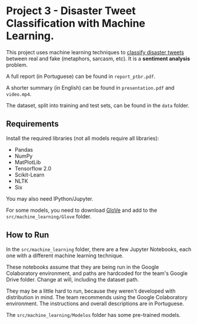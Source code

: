 Project 3 - Disaster Tweet Classification with Machine Learning.
===============================================================
This project uses machine learning techniques to [classify disaster tweets](https://www.kaggle.com/c/nlp-getting-started/data) between real and fake (metaphors, sarcasm, etc). It is a **sentiment analysis** problem.

A full report (in Portuguese) can be found in `report_ptbr.pdf`.

A shorter summary (in English) can be found in `presentation.pdf` and `video.mp4`.

The dataset, split into training and test sets, can be found in the `data` folder.

## Requirements
Install the required libraries (not all models require all libraries):

- Pandas
- NumPy
- MatPlotLib
- Tensorflow 2.0
- Scikit-Learn
- NLTK
- Six

You may also need IPython/Jupyter.

For some models, you need to download [GloVe](https://nlp.stanford.edu/projects/glove/) and add to the `src/machine_learning/Glove` folder.

## How to Run
In the `src/machine_learning` folder, there are a few Jupyter Notebooks, each one with a different machine learning technique.

These notebooks assume that they are being run in the Google Colaboratory environment, and paths are hardcoded for the team's Google Drive folder. Change at will, including the dataset path.

They may be a little hard to run, because they weren't developed with distribution in mind. The team recommends using the Google Colaboratory environment. The instructions and overall descriptions are in Portuguese.

The `src/machine_learning/Modelos` folder has some pre-trained models.
